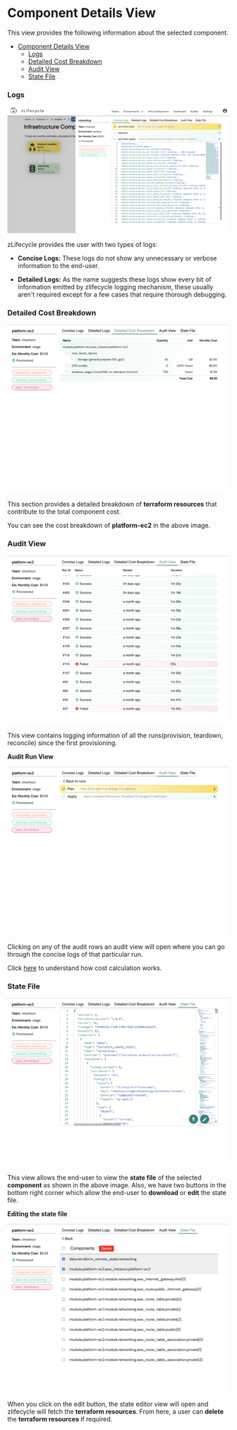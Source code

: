 # Component Details View

This view provides the following information about the selected component.

- [Component Details View](#component-details-view)
    - [Logs](#logs)
    - [Detailed Cost Breakdown](#detailed-cost-breakdown)
    - [Audit View](#audit-view)
    - [State File](#state-file)



### Logs

![sample-logs](assets/images/sample-provision-success.png "Sample Logs")

zLifecycle provides the user with two types of logs:

* **Concise Logs:** These logs do not show any unnecessary or verbose information to the end-user.

*  **Detailed Logs:** As the name suggests these logs show every bit of information emitted by zlifecycle logging mechanism, these usually aren't required except for a few cases that require thorough debugging.


### Detailed Cost Breakdown

![detailed-cost-breakdown](assets/images/detailed-cost-breakdown.png "Detailed Cost Breakdown")

This section provides a detailed breakdown of **terraform resources** that contribute to the total component cost.

You can see the cost breakdown of **platform-ec2** in the above image.


### Audit View

![audit-view](assets/images/audit-view.png "Audit View")

This view contains logging information of all the runs(provision, teardown, reconcile) since the first provisioning.

**Audit Run View**

![audit-run-view](assets/images/audit-run-view.png "Audit Run View")

Clicking on any of the audit rows an audit view will open where you can go through the concise logs of that particular run.

Click [here](cost-calculation.md) to understand how cost calculation works.


### State File

![state-file](assets/images/state-file.png "State File")

This view allows the end-user to view the **state file** of the selected **component** as shown in the above image. Also, we have two buttons in the bottom right corner which allow the end-user to **download** or **edit** the state file.

**Editing the state file**

![state-editor](assets/images/state-editor.png "State Editor")

When you click on the edit button, the state editor view will open and zlifecycle will fetch the **terraform resources**. From here, a user can **delete** the **terraform resources** if required.